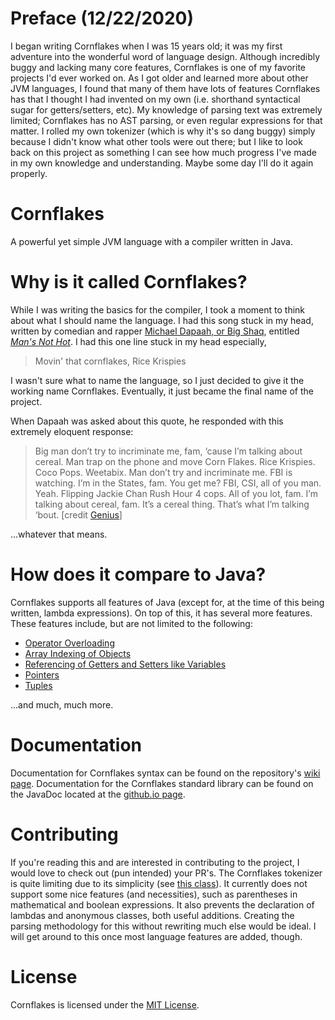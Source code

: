 # Preface (12/22/2020)

I began writing Cornflakes when I was 15 years old; it was my first adventure into the wonderful word of language design. Although incredibly buggy and lacking many core features, Cornflakes is one of my favorite projects I'd ever worked on. As I got older and learned more about other JVM languages, I found that many of them have lots of features Cornflakes has that I thought I had invented on my own (i.e. shorthand syntactical sugar for getters/setters, etc). My knowledge of parsing text was extremely limited; Cornflakes has no AST parsing, or even regular expressions for that matter. I rolled my own tokenizer (which is why it's so dang buggy) simply because I didn't know what other tools were out there; but I like to look back on this project as something I can see how much progress I've made in my own knowledge and understanding. Maybe some day I'll do it again properly.

# Cornflakes
A powerful yet simple JVM language with a compiler written in Java.

# Why is it called Cornflakes?
While I was writing the basics for the compiler, I took a moment to think about what I should name the language.
I had this song stuck in my head, written by comedian and rapper [Michael Dapaah, or Big Shaq](https://en.wikipedia.org/wiki/Michael_Dapaah),
entitled [_Man's Not Hot_](https://en.wikipedia.org/wiki/Man%27s_Not_Hot).  I had this one line stuck in my head especially,

> Movin' that cornflakes, Rice Krispies

I wasn't sure what to name the language, so I just decided to give it the working name Cornflakes. Eventually, it just became the final name of the project.

When Dapaah was asked about this quote, he responded with this extremely eloquent response:

> Big man don’t try to incriminate me, fam, ‘cause I’m talking about cereal. Man trap on the phone and move Corn Flakes. Rice Krispies. Coco Pops. Weetabix. Man don’t try and incriminate me. FBI is watching. I’m in the States, fam. You get me? FBI, CSI, all of you man. Yeah. Flipping Jackie Chan Rush Hour 4 cops. All of you lot, fam. I’m talking about cereal, fam. It’s a cereal thing. That’s what I’m talking ‘bout.
[credit [Genius](https://genius.com/12964946)]

...whatever that means.

# How does it compare to Java?
Cornflakes supports all features of Java (except for, at the time of this being written, lambda expressions).
On top of this, it has several more features. These features include, but are not limited to the following:

* [Operator Overloading](https://github.com/LucasBaizer/Cornflakes/wiki/Operator-Overloading)
* [Array Indexing of Objects](https://github.com/LucasBaizer/Cornflakes/wiki/Indexer-Functions)
* [Referencing of Getters and Setters like Variables](https://github.com/LucasBaizer/Cornflakes/wiki/Variable-Syntax-Function-References)
* [Pointers](https://github.com/LucasBaizer/Cornflakes/wiki/Pseudopointers)
* [Tuples](https://github.com/LucasBaizer/Cornflakes/wiki/Tuples)

...and much, much more.

# Documentation
Documentation for Cornflakes syntax can be found on the repository's [wiki page](https://github.com/LucasBaizer/Cornflakes/wiki).
Documentation for the Cornflakes standard library can be found on the JavaDoc located at the [github.io page](https://lucasbaizer.github.io/Cornflakes/).

# Contributing
If you're reading this and are interested in contributing to the project, I would love to check out (pun intended) your PR's.
The Cornflakes tokenizer is quite limiting due to its simplicity (see [this class](src/cornflakes/compiler/GenericBodyCompiler.java)).
It currently does not support some nice features (and necessities), such as parentheses in mathematical and boolean expressions.
It also prevents the declaration of lambdas and anonymous classes, both useful additions. Creating the parsing methodology for this
without rewriting much else would be ideal. I will get around to this once most language features are added, though.

# License
Cornflakes is licensed under the [MIT License](LICENSE).
